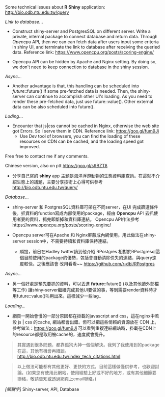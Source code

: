 Some technical issues about **R** **Shiny** application: http://bio.odb.ntu.edu.tw/query

*Link to database*...
* Construct shiny-server and PostgresSQL on different server. Write a private, internal package to connect database and return data. 
Through *Opencpu* API, then we can can fetch data after users input some criteria in shiny UI, and terminate the link to database after receiving the queried data.
Reference link: https://www.opencpu.org/posts/scoring-engine/

* Opencpu API can be hidden by Apache and Nginx setting. By doing so, we don't need to keep connection to database in the shiny session.

*Async*...
* Another advantage is that, this handling can be scheduled into *future*::future() if some pre-fetched data is needed. Then,
the shiny-server can continue to accomplish other UI's loading. As you need to render these pre-fetched data, just use future::value().
Other external data can be also scheduled into future().

*Loding*...
* Encounter that js|css cannot be cached in Nginx, otherwise the web site got Errors. So I serve them in CDN.
Reference link: https://goo.gl/fum9Ji
    - Use Dev tool of browsers, you can find the loading of these resources on CDN can be cached, and the loading speed got improved.

Free free to contact me if any comments.

Chinese version, also on ptt https://goo.gl/s9BZT8
* 分享自己寫的 **shiny** app 主題是海洋浮游動物的生態資料庫查詢。在這就不介紹生態上的議題，主要分享技術上心得可供參考
http://bio.odb.ntu.edu.tw/query/

*Database*...
* shiny-server 和 PostgresSQL資料庫可架在不同server，在UI 完成篩選條件後，抓資料的function寫成內部使用的package，經由 **Opencpu** API 去抓使用者要的資料，抓完即斷掉和資料庫連結。 Opencpu API作法參考
https://www.opencpu.org/posts/scoring-engine/

* Opencpu server可在Apache 和 Nginx屏蔽成內網使用。用此做法在shiny-server session中，不需要持續和資料庫保持連結。
    - 順提，前日在Hadley twitter讀到他介紹 RPostgres 相對於RPostgresql這個目前使用的package的優勢，包括會自動清除佚失的連結，與query速度較快。之後應該會
改用看看~~ https://github.com/r-dbi/RPostgres

*Async*...
* 另一個好處是預先要抓的資料，可以丟進 **future**::future() (以及其他讀外部檔等工作) 讓shiny-server繼續完成其他UI要做的事，等到需要render資料時才用future::value()叫用出來。這樣減少一些lag..

*Loading*...
* 網頁一開始會慢的一部分原因都在掛載的javascript and css，這在nginx中若設 js | css 的cache, 網站都會出錯。但可以把這些倚賴的資源放在 CDN 上，
參考做法：https://goo.gl/fum9Ji  可以看到重複連結網站時，掛載在CDN上的resource都是取用被cache的，速度就會提升。

> 其實遇到很多問題，都靠孤狗大神一個個解決。我列了我使用到的package在這，其他有機會再續談。
http://bio.odb.ntu.edu.tw/index_tech_citations.html

> 以上做法可能都有其他更好、更快的方式，目前這樣做僅供參考，也歡迎討論。(如果您有使用此網站，使用經驗上好或不好的地方，或有其他細節要聯絡，敬請告知或透過網頁上email聯絡。)

*[關鍵字]* Shiny-server, API, Database
